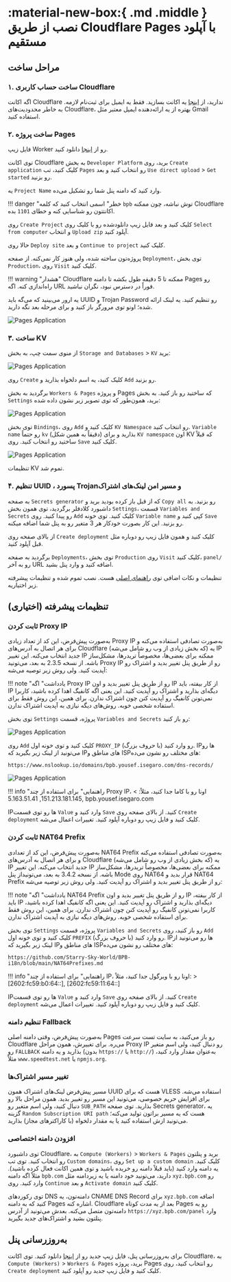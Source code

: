 # :material-new-box:{ .md .middle } نصب از طریق Cloudflare Pages با آپلود مستقیم

## مراحل ساخت

### ۱. ساخت حساب کاربری Cloudflare

اگه اکانت Cloudflare ندارید، از [اینجا](https://dash.cloudflare.com/sign-up) یه اکانت بسازید. فقط یه ایمیل برای ثبت‌نام لازمه. به خاطر محدودیت‌های Cloudflare، بهتره از یه ارائه‌دهنده ایمیل معتبر مثل Gmail استفاده کنید.

### ۲. ساخت پروژه Pages

فایل زیپ Worker رو از [اینجا](https://github.com/Starry-Sky-World/BPB-i18n/releases/latest/download/worker.zip) دانلود کنید.

توی اکانت Cloudflare به بخش  `Developer Platform` برید، روی `Create application` کلیک کنید، تب `Pages` رو انتخاب کنید و بعد `Use direct upload` > `Get started` رو بزنید.

یه `Project Name` وارد کنید که دامنه پنل شما رو تشکیل می‌ده.

!!! danger "خطر"
    اسمی انتخاب کنید که کلمه `bpb` توش نباشه، چون ممکنه Cloudflare اکانتتون رو شناسایی کنه و خطای `1101` بده.

روی `Create Project` کلیک کنید و بعد فایل زیپ دانلودشده رو با کلیک روی `Select from computer` و انتخاب `Upload zip` آپلود کنید.

حالا روی `Deploy site` و بعد `Continue to project` کلیک کنید.

پروژه‌تون ساخته شده، ولی هنوز کار نمی‌کنه. از صفحه `Deployment`، توی بخش `Production`، روی `Visit` کلیک کنید.

!!! warning "هشدار"
    Cloudflare ممکنه تا 5 دقیقه طول بکشه تا دامنه Pages رو راه‌اندازی کنه. اگه URL فوراً در دسترس نبود، نگران نباشید.

یه ارور می‌بینید که می‌گه باید UUID و Trojan Password رو تنظیم کنید. یه لینک ارائه شده؛ اونو توی مرورگر باز کنید و برای مرحله بعد نگه دارید.

![Pages Application](../images/generate-secrets.jpg)

### ۳. ساخت KV

از منوی سمت چپ، به بخش `Storage and Databases` > `KV` برید:

![Pages Application](../images/nav-dash-kv.jpg)

روی `Create` کلیک کنید، یه اسم دلخواه بذارید و `Add` رو بزنید.

برگردید به بخش `Workers & Pages` و پروژه Pages که ساختید رو باز کنید. به بخش `Settings` برید، همون‌طور که توی تصویر زیر نشون داده شده:

![Pages Application](../images/settings-functions.jpg)

توی بخش `Bindings`، روی `Add` کلیک کنید و `KV Namespace` رو انتخاب کنید. `Variable name` رو حتماً `kv` (دقیقاً به همین شکل) بذارید و برای `KV namespace` اون KV که قبلاً ساختید رو انتخاب کنید. روی `Save` کلیک کنید.

![Pages Application](../images/bind-kv.jpg)

تنظیمات KV تموم شد.

### ۴. تنظیم UUID ، پسورد Trojanو مسیر امن لینک‌های اشتراک

به صفحه `Secrets generator` که از قبل باز کرده بودید برید و `Copy all` رو بزنید. به داشبورد کلادفلر برگردید، توی همون بخش `Settings`، قسمت `Variables and Secrets` رو پیدا کنید. روی `Add` کلیک کنید. توی خونه `Variable name`  کپی کنید و `Save` رو بزنید. این کار بصورت خودکار هر 3 متغیر رو به پنل شما اضافه میکنه.

از بالای صفحه روی `Create deployment` کلیک کنید و همون فایل زیپ رو دوباره مثل قبل آپلود کنید.

برگردید به صفحه `Deployments`، توی بخش `Production` روی `Visit` کلیک کنید، `panel/` رو به آخر URL اضافه کنید و وارد پنل بشید.

تنظیمات و نکات اضافی توی [راهنمای اصلی](../configuration/index.md) هست. نصب تموم شده و تنظیمات پیشرفته زیر اختیاریه.

## تنظیمات پیشرفته (اختیاری)

### ثابت کردن Proxy IP

به‌صورت پیش‌فرض، این کد از تعداد زیادی Proxy IP به‌صورت تصادفی استفاده می‌کنه و برای هر اتصال به آدرس‌های Cloudflare (که بخش زیادی از وب رو شامل می‌شه) یه IP جدید انتخاب می‌کنه. این تغییر IP ممکنه برای بعضی‌ها، مخصوصاً تریدرها، مشکل‌ساز باشه. از نسخه 2.3.5 به بعد، می‌تونید Proxy IP رو از طریق پنل تغییر بدید و اشتراک رو آپدیت کنید. ولی روش زیر توصیه می‌شه:

!!! note "یادداشت"
    اگه Proxy IP رو از طریق پنل تغییر بدید و اون IP از کار بیفته، باید IP دیگه‌ای بذارید و اشتراک رو آپدیت کنید. این یعنی اگه کانفیگ اهدا کرده باشید، کاربرا نمی‌تونن کانفیگ رو آپدیت کنن چون اشتراک ندارن. برای همین، این روش فقط برای استفاده شخصی خوبه. روش‌های دیگه نیازی به آپدیت اشتراک ندارن.

توی بخش `Settings` پروژه، قسمت `Variables and Secrets` رو باز کنید:

![Pages Application](../images/pages-env-vars.jpg)

روی `Add` کلیک کنید و توی خونه اول `PROXY_IP` (با حروف بزرگ) رو وارد کنید. IPها رو می‌تونید از لینک زیر بگیرید که IPهای مناطق و ISPهای مختلف رو نشون می‌ده:

```text
https://www.nslookup.io/domains/bpb.yousef.isegaro.com/dns-records/
```

![Pages Application](../images/proxy-ips.jpg)

!!! info "راهنمایی"
    برای استفاده از چند Proxy IP، اونا رو با کاما جدا کنید، مثلاً:
    > 151.213.181.145, 5.163.51.41, bpb.yousef.isegaro.com

IPها رو توی قسمت `Value` وارد کنید و `Save` کنید. از بالای صفحه روی `Create deployment` کلیک کنید و فایل زیپ رو دوباره آپلود کنید. تغییرات اعمال می‌شه.

### ثابت کردن NAT64 Prefix

به‌صورت پیش‌فرض، این کد از تعدادی NAT64 Prefix  به‌صورت تصادفی استفاده می‌کنه و برای هر اتصال به آدرس‌های Cloudflare (که بخش زیادی از وب رو شامل می‌شه) یه IP جدید انتخاب می‌کنه. این تغییر IP ممکنه برای بعضی‌ها، مخصوصاً تریدرها، مشکل‌ساز باشه. از نسخه 3.4.2 به بعد، می‌تونیداز پنل  Mode روی NAT64  قرار بدید و NAT64 Prefix  رو از طریق پنل تغییر بدید و اشتراک رو آپدیت کنید. ولی روش زیر توصیه می‌شه:

!!! note "یادداشت"
    اگه NAT64 Prefix رو از طریق پنل تغییر بدید و اون IP از کار بیفته، باید IP دیگه‌ای بذارید و اشتراک رو آپدیت کنید. این یعنی اگه کانفیگ اهدا کرده باشید، کاربرا نمی‌تونن کانفیگ رو آپدیت کنن چون اشتراک ندارن. برای همین، این روش فقط برای استفاده شخصی خوبه. روش‌های دیگه نیازی به آپدیت اشتراک ندارن.

توی بخش `Settings` پروژه، قسمت `Variables and Secrets` رو باز کنید، روی `Add` کلیک کنید و توی خونه اول `PREFIX` (با حروف بزرگ) رو وارد کنید. IPها رو می‌تونید از لینک زیر بگیرید که IPهای مناطق و ISPهای مختلف رو نشون می‌ده:

```text
https://github.com/Starry-Sky-World/BPB-i18n/blob/main/NAT64Prefixes.md
```

!!! info "راهنمایی"
    برای استفاده از چند IP، اونا رو با ویرگول جدا کنید، مثلاً:
    > [2602:fc59:b0:64::], [2602:fc59:11:64::]

IPها رو توی قسمت `Value` وارد کنید و `Save` کنید. از بالای صفحه روی `Create deployment` کلیک کنید و فایل زیپ رو دوباره آپلود کنید. تغییرات اعمال می‌شه.

### تنظیم دامنه Fallback

به‌صورت پیش‌فرض، وقتی دامنه اصلی Pages رو باز می‌کنید، به سایت تست سرعت Cloudflare می‌ره. برای تغییرش، همون مراحل Proxy IP رو دنبال کنید، ولی اسم متغیر رو `FALLBACK` بذارید و یه دامنه (بدون `https://` یا `http://`) به‌عنوان مقدار وارد کنید، مثلاً `www.speedtest.net` یا `npmjs.org`.

### تغییر مسیر اشتراک‌ها

مسیر پیش‌فرض لینک‌های اشتراک همون UUID هست که برای VLESS استفاده می‌شه. برای افزایش حریم خصوصی، می‌تونید این مسیر رو تغییر بدید. همون مراحل بالا رو دنبال کنید، ولی اسم متغیر رو `SUB_PATH` بذارید. توی صفحه Secrets generator، یه گزینه `Random Subscription URI path` هست که یه مسیر براتون تولید می‌کنه؛ می‌تونید ازش استفاده کنید یا یه مقدار دلخواه (با کاراکترهای مجاز) بذارید.

### افزودن دامنه اختصاصی

توی داشبورد Cloudflare، به `Compute (Workers)` > `Workers & Pages` برید و پنلتون رو انتخاب کنید. توی تب `Custom domains`، روی `Set up a custom domain` کلیک کنید. یه دامنه وارد کنید (باید قبلاً دامنه رو خریده باشید و توی همین اکانت فعال کرده باشید). مثلاً اگه دامنه `bpb.com` دارید، می‌تونید خود دامنه یا یه زیردامنه مثل `xyz.bpb.com` رو وارد کنید. روی `Continue` و بعد `Activate domain` کلیک کنید.

توی رکوردهای DNS دامنه‌تون، یه CNAME DNS Record برای `xyz.bpb.com` اضافه کنید که به دامنه Pages اشاره کنه. Cloudflare بعد از یه مدت کوتاه Pages رو به دامنه‌تون متصل می‌کنه. بعدش می‌تونید از آدرس `https://xyz.bpb.com/panel` وارد پنلتون بشید و اشتراک‌های جدید بگیرید.

## به‌روزرسانی پنل

برای به‌روزرسانی پنل، فایل زیپ جدید رو از [اینجا](https://github.com/Starry-Sky-World/BPB-i18n/releases/latest/download/worker.zip) دانلود کنید. توی اکانت Cloudflare، به `Compute (Workers)` > `Workers & Pages` برید، پروژه Pages رو انتخاب کنید، روی `Create deployment` کلیک کنید و فایل زیپ جدید رو آپلود کنید.
